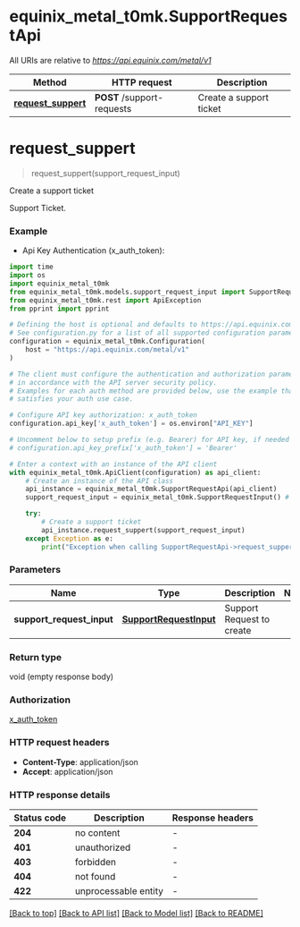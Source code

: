 # equinix_metal_t0mk.SupportRequestApi

All URIs are relative to *https://api.equinix.com/metal/v1*

Method | HTTP request | Description
------------- | ------------- | -------------
[**request_suppert**](SupportRequestApi.md#request_suppert) | **POST** /support-requests | Create a support ticket


# **request_suppert**
> request_suppert(support_request_input)

Create a support ticket

Support Ticket.

### Example

* Api Key Authentication (x_auth_token):
```python
import time
import os
import equinix_metal_t0mk
from equinix_metal_t0mk.models.support_request_input import SupportRequestInput
from equinix_metal_t0mk.rest import ApiException
from pprint import pprint

# Defining the host is optional and defaults to https://api.equinix.com/metal/v1
# See configuration.py for a list of all supported configuration parameters.
configuration = equinix_metal_t0mk.Configuration(
    host = "https://api.equinix.com/metal/v1"
)

# The client must configure the authentication and authorization parameters
# in accordance with the API server security policy.
# Examples for each auth method are provided below, use the example that
# satisfies your auth use case.

# Configure API key authorization: x_auth_token
configuration.api_key['x_auth_token'] = os.environ["API_KEY"]

# Uncomment below to setup prefix (e.g. Bearer) for API key, if needed
# configuration.api_key_prefix['x_auth_token'] = 'Bearer'

# Enter a context with an instance of the API client
with equinix_metal_t0mk.ApiClient(configuration) as api_client:
    # Create an instance of the API class
    api_instance = equinix_metal_t0mk.SupportRequestApi(api_client)
    support_request_input = equinix_metal_t0mk.SupportRequestInput() # SupportRequestInput | Support Request to create

    try:
        # Create a support ticket
        api_instance.request_suppert(support_request_input)
    except Exception as e:
        print("Exception when calling SupportRequestApi->request_suppert: %s\n" % e)
```



### Parameters

Name | Type | Description  | Notes
------------- | ------------- | ------------- | -------------
 **support_request_input** | [**SupportRequestInput**](SupportRequestInput.md)| Support Request to create | 

### Return type

void (empty response body)

### Authorization

[x_auth_token](../README.md#x_auth_token)

### HTTP request headers

 - **Content-Type**: application/json
 - **Accept**: application/json

### HTTP response details
| Status code | Description | Response headers |
|-------------|-------------|------------------|
**204** | no content |  -  |
**401** | unauthorized |  -  |
**403** | forbidden |  -  |
**404** | not found |  -  |
**422** | unprocessable entity |  -  |

[[Back to top]](#) [[Back to API list]](../README.md#documentation-for-api-endpoints) [[Back to Model list]](../README.md#documentation-for-models) [[Back to README]](../README.md)

